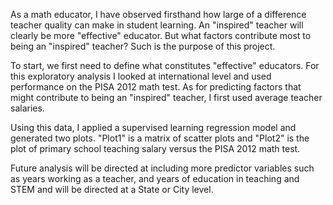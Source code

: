 As a math educator, I have observed firsthand how large of a difference teacher quality can make in student learning. An "inspired" teacher will clearly be more "effective" educator. But what factors contribute most to being an "inspired" teacher? Such is the purpose of this project.

To start, we first need to define what constitutes "effective" educators. For this exploratory analysis I looked at international level and used performance on the PISA 2012 math test. As for predicting factors that might contribute to being an "inspired" teacher, I first used average teacher salaries.

Using this data, I applied a supervised learning regression model and generated two plots. "Plot1" is a matrix of scatter plots and "Plot2" is the plot of primary school teaching salary versus the PISA 2012 math test.


Future analysis will be directed at including more predictor variables such as years working as a teacher, and years of education in teaching and STEM and will be directed at a State or City level.
